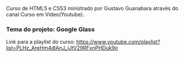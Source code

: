 Curso de HTML5 e CSS3 ministrado por Gustavo Guanabara através do canal Curso em Video(Youtube).

<h3>Tema do projeto: Google Glass</h3>

Link para a playlist do curso: https://www.youtube.com/playlist?list=PLHz_AreHm4dlAnJ_jJtV29RFxnPHDuk9o


